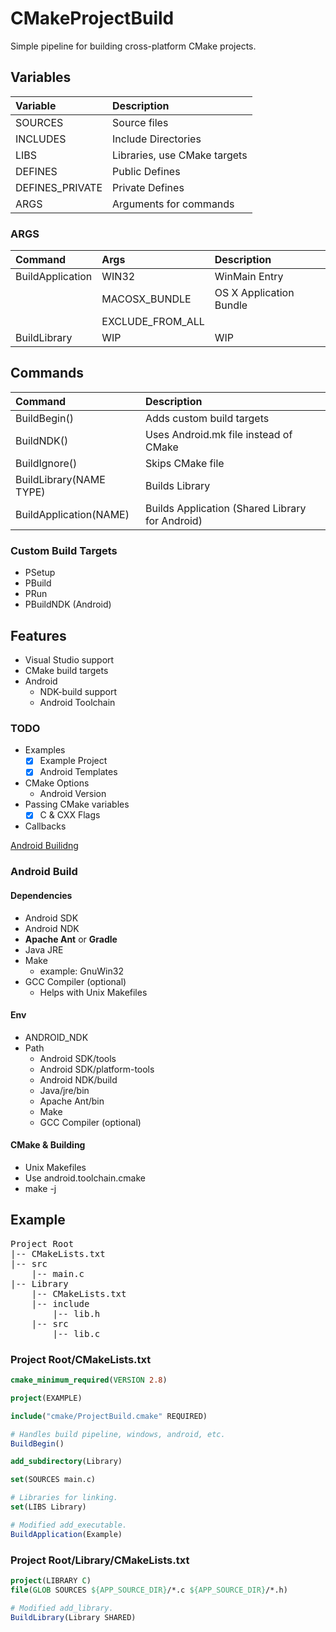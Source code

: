 # CMakeProjectBuild
Simple pipeline for building cross-platform CMake projects.

## Variables

| Variable        | Description                  |
| :-------------- | :--------------------------- |
| SOURCES         | Source files                 |
| INCLUDES        | Include Directories          |
| LIBS            | Libraries, use CMake targets |
| DEFINES         | Public Defines               |
| DEFINES_PRIVATE | Private Defines              |
| ARGS            | Arguments for commands       |


### ARGS
| Command            | Args                 | Description              |
| :------------------|:---------------------|:-------------------------|
| BuildApplication   | WIN32                | WinMain Entry            |
|                    | MACOSX_BUNDLE        | OS X Application Bundle  |
|                    | EXCLUDE_FROM_ALL     |                          |
| BuildLibrary       | WIP                  | WIP                      |


## Commands

| Command                 | Description                                     |
| :---------------------- | :---------------------------------------------- |
| BuildBegin()            | Adds custom build targets                       |
| BuildNDK()              | Uses Android.mk file instead of CMake           |
| BuildIgnore()           | Skips CMake file                                |
| BuildLibrary(NAME TYPE) | Builds Library                                  |
| BuildApplication(NAME)  | Builds Application (Shared Library for Android) |

### Custom Build Targets

* PSetup
* PBuild
* PRun
* PBuildNDK (Android)

## Features

* Visual Studio support
* CMake build targets
* Android
    * NDK-build support
    * Android Toolchain

### TODO

  * Examples
    * [x] Example Project
    * [x] Android Templates
  * CMake Options
    * Android Version
  * Passing CMake variables
    * [x] C & CXX Flags
  * Callbacks

  [Android Builidng](Templates/Android/README.md)

### Android Build

#### Dependencies

* Android SDK
* Android NDK
* **Apache Ant** or **Gradle**
* Java JRE
* Make
    * example: GnuWin32
* GCC Compiler (optional)
    * Helps with Unix Makefiles

#### Env

* ANDROID_NDK
* Path
    * Android SDK/tools
    * Android SDK/platform-tools
    * Android NDK/build
    * Java/jre/bin
    * Apache Ant/bin
    * Make
    * GCC Compiler (optional)

#### CMake & Building

* Unix Makefiles
* Use android.toolchain.cmake
* make -j

## Example

<pre>
Project Root
|-- CMakeLists.txt
|-- src
    |-- main.c
|-- Library
    |-- CMakeLists.txt
    |-- include
        |-- lib.h
    |-- src
        |-- lib.c
</pre>

### Project Root/CMakeLists.txt

``` CMake
cmake_minimum_required(VERSION 2.8)

project(EXAMPLE)

include("cmake/ProjectBuild.cmake" REQUIRED)

# Handles build pipeline, windows, android, etc.
BuildBegin()

add_subdirectory(Library)

set(SOURCES main.c)

# Libraries for linking.
set(LIBS Library)

# Modified add_executable.
BuildApplication(Example)
```


### Project Root/Library/CMakeLists.txt

``` CMake
project(LIBRARY C)
file(GLOB SOURCES ${APP_SOURCE_DIR}/*.c ${APP_SOURCE_DIR}/*.h)

# Modified add_library.
BuildLibrary(Library SHARED)
```
